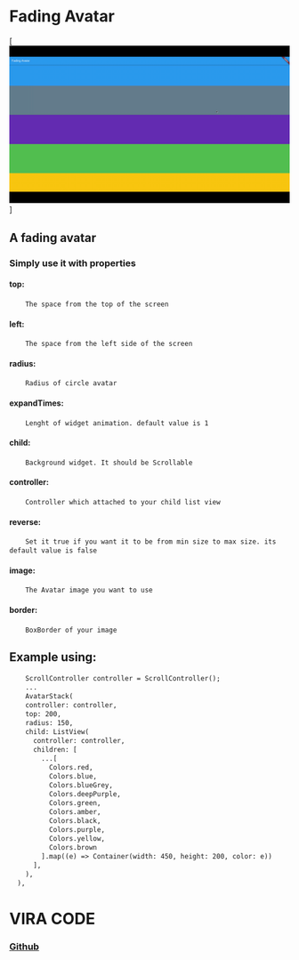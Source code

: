 # Fading Avatar 


[![Demo CountPages alpha](https://raw.githubusercontent.com/ViraCode/fading_avatar/master/example/fading-avatar.gif)]

## A fading avatar 
### Simply use it with properties

####  top:
        The space from the top of the screen

####  left: 
        The space from the left side of the screen

#### radius:
        Radius of circle avatar

#### expandTimes:
        Lenght of widget animation. default value is 1
    
####  child:
        Background widget. It should be Scrollable

####  controller: 
        Controller which attached to your child list view

####  reverse:
        Set it true if you want it to be from min size to max size. its default value is false

####  image:
        The Avatar image you want to use

####  border:
        BoxBorder of your image

## Example using: 
        ScrollController controller = ScrollController();
        ...
        AvatarStack(
        controller: controller,
        top: 200,
        radius: 150,
        child: ListView(
          controller: controller,
          children: [
            ...[
              Colors.red,
              Colors.blue,
              Colors.blueGrey,
              Colors.deepPurple,
              Colors.green,
              Colors.amber,
              Colors.black,
              Colors.purple,
              Colors.yellow,
              Colors.brown
            ].map((e) => Container(width: 450, height: 200, color: e))
          ],
        ),
      ),


# VIRA CODE
### [Github](github.com/viracode/)